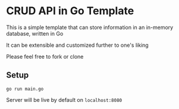# CRUD API in Go Template

This is a simple template that can store information in an in-memory database, written in Go

It can be extensible and customized further to one's liking

Please feel free to fork or clone

## Setup

`go run main.go`

Server will be live by default on `localhost:8080`
